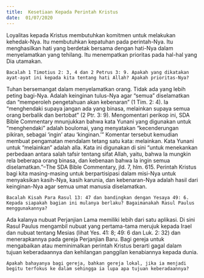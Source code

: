 ```yaml
---
title:  Kesetiaan Kepada Perintah Kristus
date:  01/07/2020
---
```


Loyalitas kepada Kristus membutuhkan komitmen untuk melakukan kehedak-Nya. Itu membutuhkan kepatuhan pada perintah-Nya. Itu menghasilkan hati yang berdetak bersama dengan hati-Nya dalam menyelamatkan yang tehilang. Itu menempatkan prioritas pada hal-hal yang Dia utamakan.

`Bacalah 1 Timotius 2: 3, 4 dan 2 Petrus 3: 9. Apakah yang dikatakan ayat-ayat ini kepada kita tentang hati Allah? Apakah prioritas-Nya?`

Tuhan bersemangat dalam menyelamatkan orang. Tidak ada yang lebih peting bagi-Nya. Adalah keinginan tulus-Nya agar “semua” diselamatkan dan “memperoleh pengetahuan akan kebenaran” (1 Tim. 2: 4). Ia “menghendaki supaya jangan ada yang binasa, melainkan supaya semua orang berbalik dan bertobat” (2 Ptr. 3: 9). Mengomentari perikop ini, SDA Bible Commentary mnunjukkan bahwa kata Yunani yang digunakan untuk “menghendaki” adalah boulomai, yang menyatakan “kecenderungan pikiran, sebagai ‘ingin’ atau ‘kinginan.’” Komentar tersebut kemudian membuat pengamatan mendalam tetang satu kata: melainkan. Kata Yunani untuk “melainkan” adalah alla. Kata ini digunakan di sini “untuk menekankan perbedaan antara salah tafsir tentang sifat Allah, yaitu, bahwa Ia mungkin rela beberapa orang binasa, dan kebenaan bahwa Ia ingin semua diselamatkan.”–The SDA Bible Commentary, jld. 7, hlm. 615. Perintah Kristus bagi kita masing-masing untuk berpartisipasi dalam misi-Nya untuk menyaksikan kasih-Nya, kasih karunia, dan kebenaran-Nya adalah hasil dari keinginan-Nya agar semua umat manusia diselamatkan.

`Bacalah Kisah Para Rasul 13: 47 dan bandingkan dengan Yesaya 49: 6. Kepada siapakah bagian ini mulanya berlaku? Bagaimanakah Rasul Paulus menggunakannya?`

Ada kalanya nubuat Perjanjian Lama memiliki lebih dari satu aplikasi. Di sini Rasul Paulus mengambil nubuat yang pertama-tama merujuk kepada Irael dan nubuat tentang Mesias (lihat Yes. 41: 8; 49: 6 dan Luk. 2: 32) dan menerapkannya pada gereja Perjanjian Baru. Bagi gereja untuk mengabaikan atau meminimalkan perintah Kristus berarti gagal dalam tujuan keberadaannya dan kehilangan panggilan kenabiannya kepada dunia.

`Apakah bahayanya bagi gereja, bahkan gereja lokal, jika ia menjadi begitu terfokus ke dalam sehingga ia lupa apa tujuan keberadaannya?`